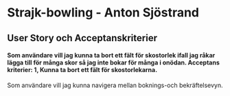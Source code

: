 # Strajk-bowling - Anton Sjöstrand

## User Story och Acceptanskriterier

#### Som användare vill jag kunna ta bort ett fält för skostorlek ifall jag råkar lägga till för många skor så jag inte bokar för många i onödan. Acceptans kriterier: 1, Kunna ta bort ett fält för skostorlekarna.


Som användare vill jag kunna navigera mellan boknings-och bekräftelsevyn.






